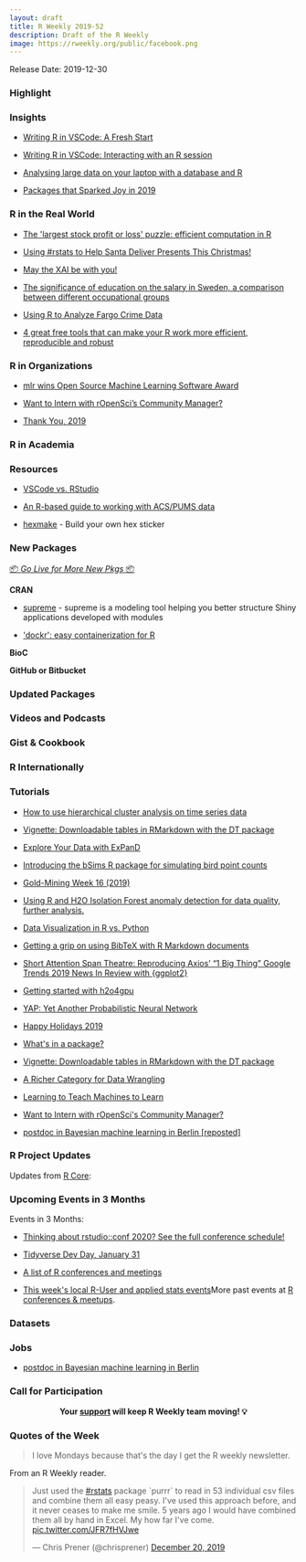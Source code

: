 ```yaml
---
layout: draft
title: R Weekly 2019-52
description: Draft of the R Weekly
image: https://rweekly.org/public/facebook.png
---
```


Release Date: 2019-12-30

###  Highlight



### Insights

+ [Writing R in VSCode: A Fresh Start](https://renkun.me/2019/12/11/writing-r-in-vscode-a-fresh-start/)

+ [Writing R in VSCode: Interacting with an R session](https://renkun.me/2019/12/26/writing-r-in-vscode-interacting-with-an-r-session/)

+ [Analysing large data on your laptop with a database and R](http://freerangestats.info/blog/2019/12/22/nyc-taxis-sql)

+ [Packages that Sparked Joy in 2019](https://www.rostrum.blog/2019/12/27/pkgs-2019/)

### R in the Real World

+ [The 'largest stock profit or loss' puzzle: efficient computation in R](http://varianceexplained.org/r/stock-changes/)

+ [Using #rstats to Help Santa Deliver Presents This Christmas!](https://rud.is/b/2019/12/23/using-rstats-to-help-santa-deliver-presents-this-christmas/)

+ [May the XAI be with you!](https://medium.com/@ModelOriented/may-the-xai-be-with-you-6ea82d5b4fcc)

+ [The significance of education on the salary in Sweden, a comparison between different occupational groups](http://mikaellundqvist.rbind.io/2019/12/21/the-significance-of-education-on-the-salary-in-sweden-a-comparison-between-different-occupational-groups/)

+ [Using R to Analyze Fargo Crime Data](https://technistema.com/posts/using-r-to-analyze-fargo-crime-data/)

+ [4 great free tools that can make your R work more efficient, reproducible and robust](https://jozef.io/r920-christmas-praise-2019/)

<!-- + [MERRY CRISPMAS - a festive, data-driven short story](https://merry-crispmas.netlify.com/) -->

###  R in Organizations

+ [mlr wins Open Source Machine Learning Software Award](https://mlr-org.com/docs/mlr-wins-open-source-machine-learning-software-award/)

+ [Want to Intern with rOpenSci’s Community Manager?](https://ropensci.org/blog/2019/12/23/community-intern/)

+ [Thank You, 2019](https://ropensci.org/blog/2019/12/23/thankyou/)

###  R in Academia



###  Resources

+ [VSCode vs. RStudio​](https://1drv.ms/p/s!Aiu8ihXBTRNkuC_pYGrWKm3IwaZn)

+ [An R-based guide to working with ACS/PUMS data](https://github.com/jaytimm/working_with_census_microdata)

+ [hexmake](http://connect.thinkr.fr/hexmake/) - Build your own hex sticker


###  New Packages

<p class="added-hostname"><a href="https://rweekly.org/live" target="_blank" class="externalLink">📦 <i>Go Live for More New Pkgs</i> 📦</a></p>

**CRAN**

+ [supreme](https://github.com/strboul/supreme) - supreme is a modeling tool helping you better structure Shiny applications developed with modules

+ ['dockr': easy containerization for R](http://smaakage85.netlify.com/2019/12/21/dockr-easy-containerization-for-r/)

**BioC**



**GitHub or Bitbucket**


### Updated Packages



###  Videos and Podcasts




### Gist & Cookbook



### R Internationally


###  Tutorials

+ [How to use hierarchical cluster analysis on time series data](https://www.storybench.org/how-to-use-hierarchical-cluster-analysis-on-time-series-data/)

+ [Vignette: Downloadable tables in RMarkdown with the DT package](https://martinctc.github.io/blog/vignette-downloadable-tables-in-rmarkdown-with-the-dt-package/)

+ [Explore Your Data with ExPanD](https://joachim-gassen.github.io/2019/12/explore-your-data-with-expand/)

+ [Introducing the bSims R package for simulating bird point counts](https://peter.solymos.org/code/2019/12/22/bsims-package.html)

+ [Gold-Mining Week 16 (2019)](https://fantasyfootballanalytics.net/2019/12/gold-mining-week-16-2019.html)

+ [Using R and H2O Isolation Forest anomaly detection for data quality, further analysis.](https://laranikalranalytics.blogspot.com/2019/12/using-r-and-h2o-isolation-forest.html)

+ [Data Visualization in R vs. Python](https://www.inwt-statistics.com/read-blog/data-visualization-R-versus-python.html)

+ [Getting a grip on using BibTeX with R Markdown documents](https://joshuamrosenberg.com/post/2019/12/22/using-bibtex-with-r-markdown/)

+ [Short Attention Span Theatre: Reproducing Axios’ “1 Big Thing” Google Trends 2019 News In Review with {ggplot2}](https://rud.is/b/2019/12/27/short-attention-span-theatre-reproducing-axios-1-big-thing-google-trends-2019-news-in-review-with-ggplot2/)

+ [Getting started with h2o4gpu](https://www.daeconomist.com/post/2019-12-26-h2o4gpu/)

+ [YAP: Yet Another Probabilistic Neural Network](https://statcompute.wordpress.com/2019/12/25/yap-yet-another-probabilistic-neural-network/)

+ [Happy Holidays 2019](https://www.littlemissdata.com/blog/happy-holidays-2019)

+ [What's in a package?](https://r-house.netlify.com/2019/12/25/whats-in-a-package/)

+ [Vignette: Downloadable tables in RMarkdown with the DT package](https://martinctc.github.io/blog/vignette-downloadable-tables-in-rmarkdown-with-the-dt-package/)

+ [A Richer Category for Data Wrangling](http://www.win-vector.com/blog/2019/12/a-richer-category-for-data-wrangling/)

+ [Learning to Teach Machines to Learn](https://alison.rbind.io/post/2019-12-23-learning-to-teach-machines-to-learn/)

+ [Want to Intern with rOpenSci's Community Manager?](https://ropensci.org/blog/2019/12/23/community-intern/)

+ [postdoc in Bayesian machine learning in Berlin [reposted]](https://xianblog.wordpress.com/2019/12/24/postdoc-in-bayesian-machine-learning-in-berlin-reposted/)


<!--<div class="post-more-begin></div><div class="post-more-end"></div>-->

###  R Project Updates

Updates from [R Core](http://developer.r-project.org/blosxom.cgi/R-devel/NEWS):


###  Upcoming Events in 3 Months

Events in 3 Months:

+ [Thinking about rstudio::conf 2020? See the full conference schedule!](https://blog.rstudio.com/2019/11/25/thinking-about-rstudio-conf-2020-see-the-full-conference-schedule/)

+ [Tidyverse Dev Day, January 31](https://www.tidyverse.org/blog/2019/11/tidyverse-dev-day-2020/)

+ [A list of R conferences and meetings](https://jumpingrivers.github.io/meetingsR/events.html)

+ [This week's local R-User and applied stats events](https://community.rstudio.com/c/irl)More past events at [R conferences & meetups](https://conf.rweekly.org).


### Datasets



### Jobs

+ [postdoc in Bayesian machine learning in Berlin](https://xianblog.wordpress.com/2019/12/24/postdoc-in-bayesian-machine-learning-in-berlin-reposted/)


###  Call for Participation


<p class="hide-support added-hostname support-rweekly" style="text-align: center;font-weight: bold;">Your <a class="non-visited externalLink" href="https://www.patreon.com/rweekly" onclick="pas(this)">support</a> will keep R Weekly team moving! 💡</p>

###  Quotes of the Week

> I love Mondays because that's the day I get the R weekly newsletter.

From an R Weekly reader.

<blockquote class="twitter-tweet"><p lang="en" dir="ltr">Just used the <a href="https://twitter.com/hashtag/rstats?src=hash&amp;ref_src=twsrc%5Etfw">#rstats</a> package `purrr` to read in 53 individual csv files and combine them all easy peasy. I&#39;ve used this approach before, and it never ceases to make me smile. 5 years ago I would have combined them all by hand in Excel. My how far I&#39;ve come. <a href="https://t.co/JFR7fHVJwe">pic.twitter.com/JFR7fHVJwe</a></p>&mdash; Chris Prener (@chrisprener) <a href="https://twitter.com/chrisprener/status/1208040162187448322?ref_src=twsrc%5Etfw">December 20, 2019</a></blockquote>

<script async src="https://platform.twitter.com/widgets.js" charset="utf-8"></script>
